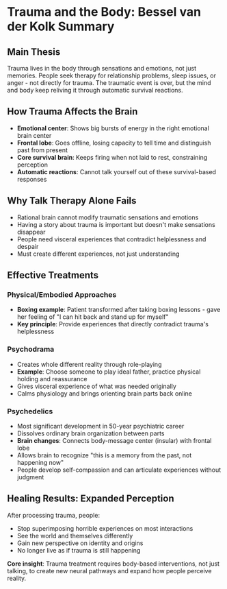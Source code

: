 
# Trauma and the Body: Bessel van der Kolk Summary

## Main Thesis
Trauma lives in the body through sensations and emotions, not just memories. People seek therapy for relationship problems, sleep issues, or anger - not directly for trauma. The traumatic event is over, but the mind and body keep reliving it through automatic survival reactions.

## How Trauma Affects the Brain
- **Emotional center**: Shows big bursts of energy in the right emotional brain center
- **Frontal lobe**: Goes offline, losing capacity to tell time and distinguish past from present
- **Core survival brain**: Keeps firing when not laid to rest, constraining perception
- **Automatic reactions**: Cannot talk yourself out of these survival-based responses

## Why Talk Therapy Alone Fails
- Rational brain cannot modify traumatic sensations and emotions
- Having a story about trauma is important but doesn't make sensations disappear
- People need visceral experiences that contradict helplessness and despair
- Must create different experiences, not just understanding

## Effective Treatments

### Physical/Embodied Approaches
- **Boxing example**: Patient transformed after taking boxing lessons - gave her feeling of "I can hit back and stand up for myself"
- **Key principle**: Provide experiences that directly contradict trauma's helplessness

### Psychodrama
- Creates whole different reality through role-playing
- **Example**: Choose someone to play ideal father, practice physical holding and reassurance
- Gives visceral experience of what was needed originally
- Calms physiology and brings orienting brain parts back online

### Psychedelics
- Most significant development in 50-year psychiatric career
- Dissolves ordinary brain organization between parts
- **Brain changes**: Connects body-message center (insular) with frontal lobe
- Allows brain to recognize "this is a memory from the past, not happening now"
- People develop self-compassion and can articulate experiences without judgment

## Healing Results: Expanded Perception
After processing trauma, people:
- Stop superimposing horrible experiences on most interactions
- See the world and themselves differently
- Gain new perspective on identity and origins
- No longer live as if trauma is still happening

**Core insight**: Trauma treatment requires body-based interventions, not just talking, to create new neural pathways and expand how people perceive reality.
